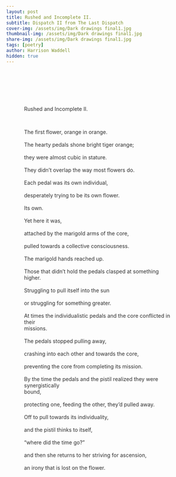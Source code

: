 ```yaml
---
layout: post
title: Rushed and Incomplete II.  
subtitle: Dispatch II from The Last Dispatch
cover-img: /assets/img/Dark drawings final1.jpg
thumbnail-img: /assets/img/Dark drawings final1.jpg
share-img: /assets/img/Dark drawings final1.jpg
tags: [poetry]
author: Harrison Waddell
hidden: true
---
```


<div style="
  background-image: url('{{ '/assets/img/Small images ddc.jpg' | relative_url }}');
  background-size: cover;
  background-position: center;
  padding: 3rem;
  color: #2f2f2f;
  white-space: pre-wrap;
">

Rushed and Incomplete II.  

The first flower, orange in orange.  
The hearty pedals shone bright tiger orange;  
they were almost cubic in stature.  
They didn’t overlap the way most flowers do.  
Each pedal was its own individual,  
desperately trying to be its own flower.  
Its own.  
Yet here it was,  
attached by the marigold arms of the core,  
pulled towards a collective consciousness.  
The marigold hands reached up.  
Those that didn’t hold the pedals clasped at something higher.  
Struggling to pull itself into the sun  
or struggling for something greater.  
At times the individualistic pedals and the core conflicted in their missions.  
The pedals stopped pulling away,  
crashing into each other and towards the core,  
preventing the core from completing its mission.  
By the time the pedals and the pistil realized they were synergistically bound,  
protecting one, feeding the other, they’d pulled away.  
Off to pull towards its individuality,  
and the pistil thinks to itself,  
“where did the time go?”  
and then she returns to her striving for ascension,  
an irony that is lost on the flower.  

</div>
